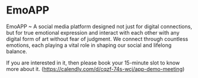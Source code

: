 # EmoAPP
EmoAPP ~ A social media platform designed not just for digital connections, but for true emotional expression and interact with each other with any digital form of art without fear of judgment. We connect through countless emotions, each playing a vital role in shaping our social and lifelong balance.

If you are interested in it, then please book your 15-minute slot to know more about it. (https://calendly.com/d/cqzf-74s-wcj/app-demo-meeting)
